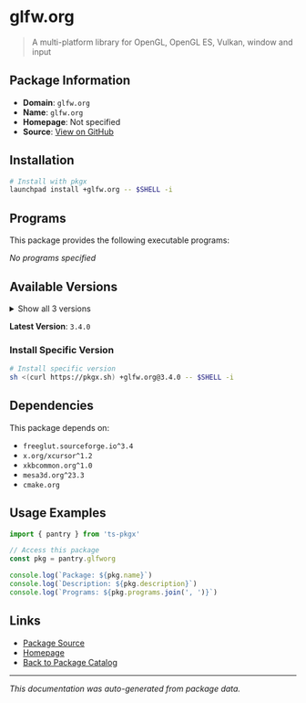# glfw.org

> A multi-platform library for OpenGL, OpenGL ES, Vulkan, window and input

## Package Information

- **Domain**: `glfw.org`
- **Name**: `glfw.org`
- **Homepage**: Not specified
- **Source**: [View on GitHub](https://github.com/pkgxdev/pantry/tree/main/projects/glfw.org/package.yml)

## Installation

```bash
# Install with pkgx
launchpad install +glfw.org -- $SHELL -i
```

## Programs

This package provides the following executable programs:

*No programs specified*

## Available Versions

<details>
<summary>Show all 3 versions</summary>

- `3.4.0`, `3.3.10`, `3.3.9`

</details>

**Latest Version**: `3.4.0`

### Install Specific Version

```bash
# Install specific version
sh <(curl https://pkgx.sh) +glfw.org@3.4.0 -- $SHELL -i
```

## Dependencies

This package depends on:

- `freeglut.sourceforge.io^3.4`
- `x.org/xcursor^1.2`
- `xkbcommon.org^1.0`
- `mesa3d.org^23.3`
- `cmake.org`

## Usage Examples

```typescript
import { pantry } from 'ts-pkgx'

// Access this package
const pkg = pantry.glfworg

console.log(`Package: ${pkg.name}`)
console.log(`Description: ${pkg.description}`)
console.log(`Programs: ${pkg.programs.join(', ')}`)
```

## Links

- [Package Source](https://github.com/pkgxdev/pantry/tree/main/projects/glfw.org/package.yml)
- [Homepage](#)
- [Back to Package Catalog](../package-catalog.md)

---

*This documentation was auto-generated from package data.*
